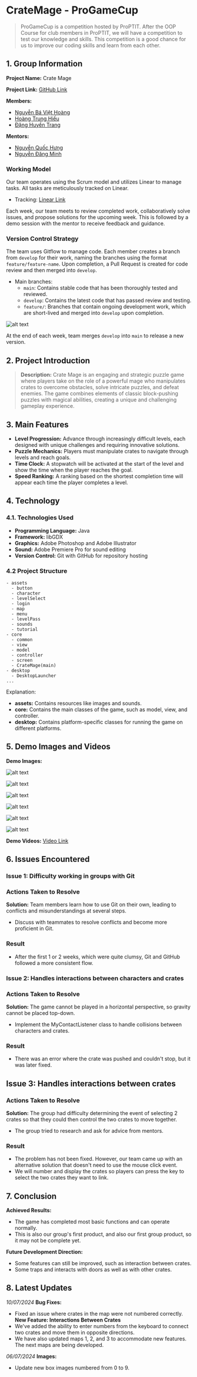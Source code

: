 # CrateMage - ProGameCup

> ProGameCup is a competition hosted by ProPTIT. After the OOP Course for club members in ProPTIT, we will have a competition to test our knowledge and skills. This competition is a good chance for us to improve our coding skills and learn from each other.

## 1. Group Information

**Project Name:** Crate Mage

**Project Link:** [GitHub Link](https://github.com/littlepsyduck/PROJECT-CrateMage)

**Members:**
- [Nguyễn Bá Việt Hoàng](https://github.com/littlepsyduck)
- [Hoàng Trung Hiếu](https://github.com/jinjja9)
- [Đặng Huyền Trang](https://github.com/DHuyenTrang)

**Mentors:**
- [Nguyễn Quốc Hưng](https://github.com/quochung-cyou)
- [Nguyễn Đăng Minh](https://github.com/monkeydminh49)

### Working Model

Our team operates using the Scrum model and utilizes Linear to manage tasks. All tasks are meticulously tracked on Linear.
- Tracking: [Linear Link](https://linear.app/bdtproptit/team/NHOM4/all)

Each week, our team meets to review completed work, collaboratively solve issues, and propose solutions for the upcoming week. This is followed by a demo session with the mentor to receive feedback and guidance.

### Version Control Strategy

The team uses Gitflow to manage code. Each member creates a branch from `develop` for their work, naming the branches using the format `feature/feature-name`. Upon completion, a Pull Request is created for code review and then merged into `develop`.
- Main branches:
    - `main`: Contains stable code that has been thoroughly tested and reviewed.
    - `develop`: Contains the latest code that has passed review and testing.
    - `feature/`: Branches that contain ongoing development work, which are short-lived and merged into `develop` upon completion.

![alt text](images/image.png)

At the end of each week,  team merges `develop` into `main` to release a new version.



## 2. Project Introduction

> **Description:** Crate Mage is an engaging and strategic puzzle game where players take on the role of a powerful mage who manipulates crates to overcome obstacles, solve intricate puzzles, and defeat enemies. The game combines elements of classic block-pushing puzzles with magical abilities, creating a unique and challenging gameplay experience.

## 3. Main Features

- **Level Progression:** Advance through increasingly difficult levels, each designed with unique challenges and requiring innovative solutions.
- **Puzzle Mechanics:** Players must manipulate crates to navigate through levels and reach goals.
- **Time Clock:** A stopwatch will be activated at the start of the level and show the time when the player reaches the goal.
- **Speed Ranking:** A ranking based on the shortest completion time will appear each time the player completes a level. 

## 4. Technology

### 4.1. Technologies Used
- **Programming Language:** Java
- **Framework:** libGDX
- **Graphics:** Adobe Photoshop and Adobe Illustrator
- **Sound:** Adobe Premiere Pro for sound editing
- **Version Control:** Git with GitHub for repository hosting

### 4.2 Project Structure

```
- assets 
  - button
  - character
  - levelSelect
  - login
  - map
  - menu
  - levelPass
  - sounds
  - tutorial
- core
  - common
  - view
  - model
  - controller
  - screen
  - CrateMage(main)
- desktop
  - DesktopLauncher
...
```

Explanation:
- **assets:** Contains resources like images and sounds.
- **core:**  Contains the main classes of the game, such as model, view, and controller.
- **desktop:** Contains platform-specific classes for running the game on different platforms.


## 5. Demo Images and Videos

**Demo Images:**

![alt text](images/1.png)

![alt text](images/2.png)

![alt text](images/3.png)

![alt text](images/4.png)

![alt text](images/5.png)

![alt text](images/6.png)


**Demo Videos:**
[Video Link](https://youtu.be/t-C7L7eXr1I)






## 6. Issues Encountered

### Issue 1: Difficulty working in groups with Git

### Actions Taken to Resolve

**Solution:** Team members learn how to use Git on their own, leading to conflicts and misunderstandings at several steps.
- Discuss with teammates to resolve conflicts and become more proficient in Git.

### Result

- After the first 1 or 2 weeks, which were quite clumsy, Git and GitHub followed a more consistent flow.

### Issue 2: Handles interactions between characters and crates

### Actions Taken to Resolve

**Solution:** The game cannot be played in a horizontal perspective, so gravity cannot be placed top-down.
- Implement the MyContactListener class to handle collisions between characters and crates.

### Result

- There was an error where the crate was pushed and couldn't stop, but it was later fixed.

## Issue 3: Handles interactions between crates 

### Actions Taken to Resolve

**Solution:** The group had difficulty determining the event of selecting 2 crates so that they could then control the two crates to move together.
- The group tried to research and ask for advice from mentors.

### Result

- The problem has not been fixed. However, our team came up with an alternative solution that doesn't need to use the mouse click event.
- We will number and display the crates so players can press the key to select the two crates they want to link.

## 7. Conclusion

**Achieved Results:** 
- The game has completed most basic functions and can operate normally.
- This is also our group's first product, and also our first group product, so it may not be complete yet. 

**Future Development Direction:** 
- Some features can still be improved, such as interaction between crates.
- Some traps and interacts with doors as well as with other crates.

## 8. Latest Updates

*10/07/2024*
**Bug Fixes:** 
- Fixed an issue where crates in the map were not numbered correctly. 
**New Feature: Interactions Between Crates**
- We've added the ability to enter numbers from the keyboard to connect two crates and move them in opposite directions.
- We have also updated maps 1, 2, and 3 to accommodate new features. The next maps are being developed.

*06/07/2024*
**Images:**
- Update new box images numbered from 0 to 9.
